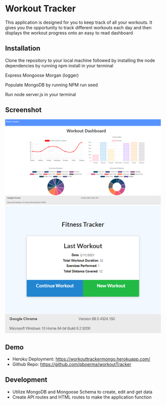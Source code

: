 # Workout Tracker

This application is designed for you to keep track of all your workouts. It gives you the opportunity to track different workouts each day and then displays the workout progress onto an easy to read dashboard

## Installation

Clone the repository to your local machine followed by installing the node dependencies by running npm install in your terminal

Express
Mongoose
Morgan (logger)

Populate MongoDB by running NPM run seed

Run node server.js in your terminal 

## Screenshot

![Dashboard](public/dashboard.png)
![Exercise](public/exerciseadd.png)

## Demo
* Heroku Deployment:  https://workouttrackermongo.herokuapp.com/
* Github Repo:  https://github.com/pboerma/workoutTracker


## Development
* Utilize MongoDB and Mongoose Schema to create, edit and get data
* Create API routes and HTML routes to make the application function



